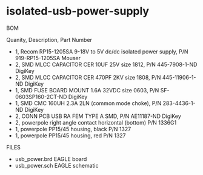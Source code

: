 # isolated-usb-power-supply

BOM

Quanity, Description, Part Number
- 1, Recom RP15-1205SA  9-18V to 5V dc/dc isolated power supply, P/N 919-RP15-1205SA Mouser
- 2, SMD MLCC CAPACITOR CER 10UF 25V size 1812, P/N 445-7908-1-ND DigiKey
- 2, SMD MLCC CAPACITOR CER 470PF 2KV size 1808, P/N 445-11906-1-ND DigiKey
- 1, SMD FUSE BOARD MOUNT 1.6A 32VDC size 0603, P/N SF-0603SP160-2CT-ND DigiKey
- 1, SMD CMC 160UH 2.3A 2LN (common mode choke), P/N 283-4436-1-ND DigiKey
- 2, CONN PCB USB RA FEM TYPE A SMD, P/N AE11187-ND DigiKey
- 2, powerpole right angle contact horizontal (bottom) P/N 1336G1
- 1, powerpole PP15/45 housing, black P/N 1327
- 1, powerpole PP15/45 housing, red P/N 1327

FILES

- usb_power.brd    EAGLE board
- usb_power.sch    EAGLE schematic
